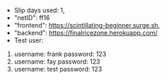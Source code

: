 - Slip days used: 1,
- "netID": ff16
- "frontend": https://scintillating-beginner.surge.sh,
- "backend": https://finalricezone.herokuapp.com/
- Test user:
1. username: frank password: 123
2. username: fay password: 123
3. username: test password: 123